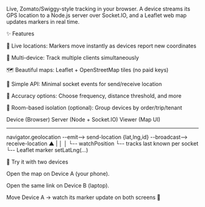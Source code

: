 Live, Zomato/Swiggy-style tracking in your browser.
A device streams its GPS location to a Node.js server over Socket.IO,
and a Leaflet web map updates markers in real time.




✨ Features

📍 Live locations: Markers move instantly as devices report new coordinates

👥 Multi-device: Track multiple clients simultaneously

🗺️ Beautiful maps: Leaflet + OpenStreetMap tiles (no paid keys)

🧩 Simple API: Minimal socket events for send/receive location

🧭 Accuracy options: Choose frequency, distance threshold, and more

🧱 Room-based isolation (optional): Group devices by order/trip/tenant




Device (Browser)                      Server (Node + Socket.IO)                 Viewer (Map UI)
-----------------                     ---------------------------               ----------------
navigator.geolocation  --emit-->  send-location {lat,lng,id}   --broadcast--> receive-location
                ▲                                                                        |
                │                                             │
                └-- watchPosition         └-- tracks last known per socket               └-- Leaflet marker setLatLng(...)





🧪 Try it with two devices

Open the map on Device A (your phone).

Open the same link on Device B (laptop).

Move Device A → watch its marker update on both screens 🤩
